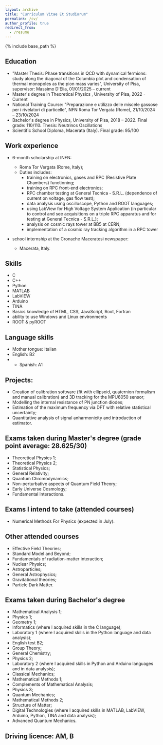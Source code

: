 ```yaml
---
layout: archive
title: "Curriculum Vitae Et Studiorum"
permalink: /cv/
author_profile: true
redirect_from:
  - /resume
---
```


{% include base_path %}

Education
------
*  "Master Thesis: Phase transitions in QCD with dynamical fermions: study along the diagonal of the
 Columbia plot and condensation of thermal monopoles as the pion mass varies", University of Pisa, supervisor: Massimo D'Elia, 01/01/2025 – current
* Master's degree in Theoretical Physics , University of Pisa, 2022 - Current
* National Training Course: "Preparazione e utilizzo delle miscele gassose per i rivelatori di
 particelle", NFN Roma Tor Vergata (Rome), 21/10/2024 – 23/10/2024
* Bachelor's degree in Physics, University of Pisa, 2018 – 2022. Final grade: 110/110. Thesis: Neutrinos Oscillations
* Scientific School Diploma, Macerata (Italy). Final grade: 95/100

Work experience
------
* 6-month scholarship at INFN:
  * Roma Tor Vergata (Rome, Italy);
  * Duties includes:
    * training on electronics, gases and RPC (Resistive Plate Chambers) functioning;
    * training on RPC front-end electronics;
    * RPC chamber testing at General Tecnica - S.R.L. (dependence of current on voltage, gas flow test);
    * data analysis using oscilloscope, Python and ROOT languages;
    * using LabView for High Voltage System Application (in particular to control and see acquisitions on a triple RPC apparatus and for testing at General Tecnica - S.R.L.);
    * analysis on cosmic rays tower at BB5 at CERN;
    * implementation of a cosmic ray tracking algorithm in a RPC tower
      
* school internship at the Cronache Maceratesi newspaper:
  * Macerata, Italy.
  
Skills
------
* C
* C++
* Python
* MATLAB
* LabVIEW
* Arduino
* TINA
* Basics knowledge of HTML, CSS, JavaScript, Root, Fortran
* ability to use Windows and Linux environments
* ROOT & pyROOT

Language skills
------
* Mother tongue: Italian
* English: B2
* * Spanish: A1

Projects:
------
* Creation of calibration software (fit with ellipsoid, quaternion formalism and manual calibration) and 3D tracking for the MPU6050 sensor;
* Modelling the internal resistance of PN junction diodes;
* Estimation of the maximum frequency via DFT with relative statistical uncertainty;
* Quantitative analysis of signal anharmonicity and introduction of estimator.

Exams taken during Master's degree (grade point average: 28.625/30)
------
*  Theoretical Physics 1;
*  Theoretical Physics 2;
*  Statistical Physics;
*  General Relativity;
*  Quantum Chromodynamics;
*  Non-perturbative aspects of Quantum Field Theory;
*  Early Universe Cosmology;
*  Fundamental Interactions.

Exams I intend to take (attended courses)
------
*  Numerical Methods For Physics (expected in July).

Other attended courses 
------
*   Effective Field Theories;
*   Standard Model and Beyond;
*   Fundamentals of radiation-matter interaction;
*   Nuclear Physics;
*   Astroparticles;
*   General Astrophysics;
*   Gravitational theories;
*   Particle Dark Matter.

Exams taken during Bachelor's degree
------
*    Mathematical Analysis 1;
*    Physics 1;
*    Geometry 1;
*    Informatics (where I acquired skills in the C language);
*    Laboratory 1 (where I acquired skills in the Python language and data analysis);
*    English test B2;
*    Group Theory;
*    General Chemistry;
*    Physics 2;
*    Laboratory 2 (where I acquired skills in Python and Arduino languages  and in data analysis);
*    Classical Mechanics;
*    Mathematical Methods 1;
*    Complements of Mathematical Analysis;
*    Physics 3;
*    Quantum Mechanics;
*    Mathematical Methods 2;
*    Structure of Matter;
*    Digital Technologies (where I acquired skills in MATLAB, LabVIEW, Arduino, Python, TINA and data analysis);
*    Advanced Quantum Mechanics.

Driving licence: AM, B
------
